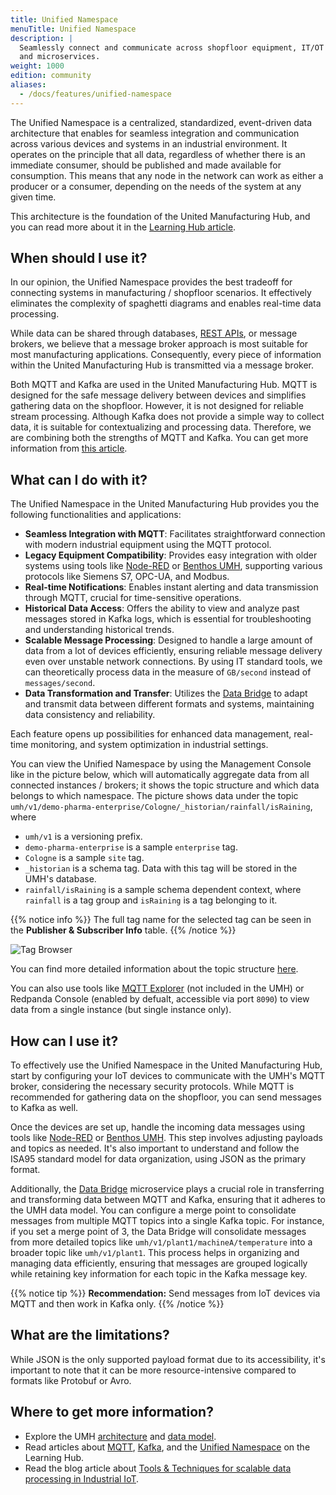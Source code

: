 ```yaml
---
title: Unified Namespace
menuTitle: Unified Namespace
description: |
  Seamlessly connect and communicate across shopfloor equipment, IT/OT systems,
  and microservices.
weight: 1000
edition: community
aliases:
  - /docs/features/unified-namespace
---
```


The Unified Namespace is a centralized, standardized, event-driven data
architecture that enables for seamless integration and communication across
various devices and systems in an industrial environment. It operates on the
principle that all data, regardless of whether there is an immediate consumer,
should be published and made available for consumption. This means that any
node in the network can work as either a producer or a consumer, depending on
the needs of the system at any given time.

This architecture is the foundation of the United Manufacturing Hub, and you
can read more about it in the [Learning Hub article](https://learn.umh.app/lesson/introduction-into-it-ot-unified-namespace/).

## When should I use it?

In our opinion, the Unified Namespace provides the best tradeoff for connecting 
systems in manufacturing / shopfloor scenarios. It effectively eliminates the 
complexity of spaghetti diagrams and enables real-time data processing.

While data can be shared through databases,
[REST APIs](https://learn.umh.app/lesson/introduction-into-it-ot-https-rest/),
or message brokers, we believe that a message broker approach is most suitable
for most manufacturing applications. Consequently, every piece of information
within the United Manufacturing Hub is transmitted via a message broker.

Both MQTT and Kafka are used in the United Manufacturing Hub. MQTT is designed 
for the safe message delivery between devices and simplifies gathering data on 
the shopfloor. However, it is not designed for reliable stream processing. 
Although Kafka does not provide a simple way to collect data, it is suitable 
for contextualizing and processing data. Therefore, we are combining both the 
strengths of MQTT and Kafka. You can get more information from [this article](https://learn.umh.app/blog/tools-techniques-for-scalable-data-processing-in-industrial-iot/).

## What can I do with it?

The Unified Namespace in the United Manufacturing Hub provides you the following 
functionalities and applications:

- **Seamless Integration with MQTT**: Facilitates straightforward connection
  with modern industrial equipment using the MQTT protocol.
- **Legacy Equipment Compatibility**: Provides easy integration with older
  systems using tools like [Node-RED](/docs/architecture/data-infrastructure/unified-namespace/node-red/)
  or [Benthos UMH](/docs/features/connectivity/benthos-umh/),
  supporting various protocols like Siemens S7, OPC-UA, and Modbus.
- **Real-time Notifications**: Enables instant alerting and data transmission
  through MQTT, crucial for time-sensitive operations.
- **Historical Data Access**: Offers the ability to view and analyze past
  messages stored in Kafka logs, which is essential for troubleshooting and
  understanding historical trends.
- **Scalable Message Processing**: Designed to handle a large amount of data
  from a lot of devices efficiently, ensuring reliable message delivery even
  over unstable network connections. By using IT standard tools, we can 
  theoretically process data in the measure of `GB/second` instead of 
  `messages/second`.
- **Data Transformation and Transfer**: Utilizes the
  [Data Bridge](/docs/architecture/data-infrastructure/unified-namespace/data-bridge/)
  to adapt and transmit data between different formats and systems, maintaining
  data consistency and reliability.

Each feature opens up possibilities for enhanced data management, real-time
monitoring, and system optimization in industrial settings.

You can view the Unified Namespace by using the Management Console like in the picture 
below, which will automatically aggregate data from all connected instances / brokers; 
it shows the topic structure and which data belongs to which namespace. The picture 
shows data under the topic `umh/v1/demo-pharma-enterprise/Cologne/_historian/rainfall/isRaining`,
where
- `umh/v1` is a versioning prefix.
- `demo-pharma-enterprise` is a sample `enterprise` tag.
- `Cologne` is a sample `site` tag.
- `_historian` is a schema tag. Data with this tag will be stored in the UMH's database.
- `rainfall/isRaining` is a sample schema dependent context, where `rainfall` is a tag group and
`isRaining` is a tag belonging to it.

{{% notice info %}}
The full tag name for the selected tag can be seen in the **Publisher & Subscriber Info** table.
{{% /notice %}}

![Tag Browser](/images/features/unified-namespace/tagBrowser.png?width=80%)

You can find more detailed information about the topic structure [here](/docs/datamodel/messages).

You can also use tools like [MQTT Explorer](https://mqtt-explorer.com/) 
(not included in the UMH) or Redpanda Console (enabled by defualt, accessible 
via port `8090`) to view data from a single instance (but single instance only).

## How can I use it?

To effectively use the Unified Namespace in the United Manufacturing Hub, start
by configuring your IoT devices to communicate with the UMH's MQTT broker,
considering the necessary security protocols. While MQTT is recommended for 
gathering data on the shopfloor, you can send messages to Kafka as well.

Once the devices are set up, handle the incoming data messages using tools like
[Node-RED](/docs/architecture/data-infrastructure/unified-namespace/node-red/)
or [Benthos UMH](/docs/features/connectivity/benthos-umh/). This step involves
adjusting payloads and topics as needed. It's also important to understand and
follow the ISA95 standard model for data organization, using JSON as the
primary format.

Additionally, the [Data Bridge](/docs/architecture/data-infrastructure/unified-namespace/data-bridge/)
microservice plays a crucial role in transferring and transforming data between
MQTT and Kafka, ensuring that it adheres to the UMH data model. You can
configure a merge point to consolidate messages from multiple MQTT topics into
a single Kafka topic. For instance, if you set a merge point of 3, the Data
Bridge will consolidate messages from more detailed topics like
`umh/v1/plant1/machineA/temperature` into a broader topic like `umh/v1/plant1`.
This process helps in organizing and managing data efficiently, ensuring that
messages are grouped logically while retaining key information for each topic
in the Kafka message key.

{{% notice tip %}}
**Recommendation:** Send messages from IoT devices via MQTT and then work in
Kafka only.
{{% /notice %}}

## What are the limitations?

While JSON is the only supported payload format due to its accessibility, it's 
important to note that it can be more resource-intensive compared to formats 
like Protobuf or Avro.

## Where to get more information?

- Explore the UMH [architecture](/docs/architecture/) and
  [data model](/docs/datamodel/).
- Read articles about [MQTT](https://learn.umh.app/lesson/introduction-into-it-ot-mqtt/),
  [Kafka](https://learn.umh.app/lesson/introduction-into-it-ot-kafka/),
  and the [Unified Namespace](https://learn.umh.app/lesson/introduction-into-it-ot-unified-namespace/)
  on the Learning Hub.
- Read the blog article about
  [Tools & Techniques for scalable data processing in Industrial IoT](https://learn.umh.app/blog/tools-techniques-for-scalable-data-processing-in-industrial-iot/).

